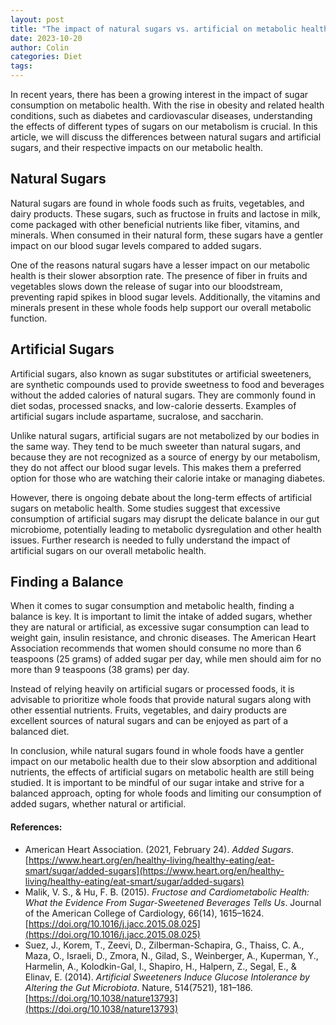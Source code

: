 ```yaml
---
layout: post
title: "The impact of natural sugars vs. artificial on metabolic health"
date: 2023-10-20
author: Colin
categories: Diet
tags: 
---
```


In recent years, there has been a growing interest in the impact of sugar consumption on metabolic health. With the rise in obesity and related health conditions, such as diabetes and cardiovascular diseases, understanding the effects of different types of sugars on our metabolism is crucial. In this article, we will discuss the differences between natural sugars and artificial sugars, and their respective impacts on our metabolic health.

## Natural Sugars

Natural sugars are found in whole foods such as fruits, vegetables, and dairy products. These sugars, such as fructose in fruits and lactose in milk, come packaged with other beneficial nutrients like fiber, vitamins, and minerals. When consumed in their natural form, these sugars have a gentler impact on our blood sugar levels compared to added sugars.

One of the reasons natural sugars have a lesser impact on our metabolic health is their slower absorption rate. The presence of fiber in fruits and vegetables slows down the release of sugar into our bloodstream, preventing rapid spikes in blood sugar levels. Additionally, the vitamins and minerals present in these whole foods help support our overall metabolic function.

## Artificial Sugars

Artificial sugars, also known as sugar substitutes or artificial sweeteners, are synthetic compounds used to provide sweetness to food and beverages without the added calories of natural sugars. They are commonly found in diet sodas, processed snacks, and low-calorie desserts. Examples of artificial sugars include aspartame, sucralose, and saccharin.

Unlike natural sugars, artificial sugars are not metabolized by our bodies in the same way. They tend to be much sweeter than natural sugars, and because they are not recognized as a source of energy by our metabolism, they do not affect our blood sugar levels. This makes them a preferred option for those who are watching their calorie intake or managing diabetes.

However, there is ongoing debate about the long-term effects of artificial sugars on metabolic health. Some studies suggest that excessive consumption of artificial sugars may disrupt the delicate balance in our gut microbiome, potentially leading to metabolic dysregulation and other health issues. Further research is needed to fully understand the impact of artificial sugars on our overall metabolic health.

## Finding a Balance

When it comes to sugar consumption and metabolic health, finding a balance is key. It is important to limit the intake of added sugars, whether they are natural or artificial, as excessive sugar consumption can lead to weight gain, insulin resistance, and chronic diseases. The American Heart Association recommends that women should consume no more than 6 teaspoons (25 grams) of added sugar per day, while men should aim for no more than 9 teaspoons (38 grams) per day.

Instead of relying heavily on artificial sugars or processed foods, it is advisable to prioritize whole foods that provide natural sugars along with other essential nutrients. Fruits, vegetables, and dairy products are excellent sources of natural sugars and can be enjoyed as part of a balanced diet.

In conclusion, while natural sugars found in whole foods have a gentler impact on our metabolic health due to their slow absorption and additional nutrients, the effects of artificial sugars on metabolic health are still being studied. It is important to be mindful of our sugar intake and strive for a balanced approach, opting for whole foods and limiting our consumption of added sugars, whether natural or artificial.

#### References:
- American Heart Association. (2021, February 24). *Added Sugars*. [https://www.heart.org/en/healthy-living/healthy-eating/eat-smart/sugar/added-sugars](https://www.heart.org/en/healthy-living/healthy-eating/eat-smart/sugar/added-sugars)
- Malik, V. S., & Hu, F. B. (2015). *Fructose and Cardiometabolic Health: What the Evidence From Sugar-Sweetened Beverages Tells Us*. Journal of the American College of Cardiology, 66(14), 1615–1624. [https://doi.org/10.1016/j.jacc.2015.08.025](https://doi.org/10.1016/j.jacc.2015.08.025)
- Suez, J., Korem, T., Zeevi, D., Zilberman-Schapira, G., Thaiss, C. A., Maza, O., Israeli, D., Zmora, N., Gilad, S., Weinberger, A., Kuperman, Y., Harmelin, A., Kolodkin-Gal, I., Shapiro, H., Halpern, Z., Segal, E., & Elinav, E. (2014). *Artificial Sweeteners Induce Glucose Intolerance by Altering the Gut Microbiota*. Nature, 514(7521), 181–186. [https://doi.org/10.1038/nature13793](https://doi.org/10.1038/nature13793)